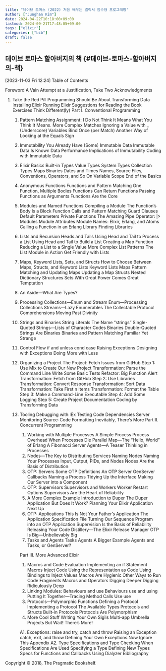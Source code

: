```yaml
---
title: "데이브 토머스 (2022) 처음 배우는 엘릭서 함수형 프로그래밍"
author: ["Junghan Kim"]
date: 2024-04-22T10:18:00+09:00
lastmod: 2024-09-21T17:48:05+09:00
tags: ["elixir"]
categories: ["bib"]
draft: false
---
```


## 데이브 토마스 할아버지의 책 {#데이브-토마스-할아버지의-책}

<span class="timestamp-wrapper"><span class="timestamp">[2023-11-03 Fri 12:24]</span></span> Table of Contents

Foreword A Vain Attempt at a Justification, Take Two Acknowledgments

1.  Take the Red Pill Programming Should Be About Transforming Data Installing Elixir Running Elixir Suggestions for Reading the Book Exercises Think Different(ly) Part I. Conventional Programming
    1.  Pattern Matching Assignment: I Do Not Think It Means What You Think It Means. More Complex Matches Ignoring a Value with _ (Underscore) Variables Bind Once (per Match) Another Way of Looking at the Equals Sign
    2.  Immutability You Already Have (Some) Immutable Data Immutable Data Is Known Data Performance Implications of Immutability Coding with Immutable Data
    3.  Elixir Basics Built-in Types Value Types System Types Collection Types Maps Binaries Dates and Times Names, Source Files, Conventions, Operators, and So On Variable Scope End of the Basics
    4.  Anonymous Functions Functions and Pattern Matching One Function, Multiple Bodies Functions Can Return Functions Passing Functions as Arguments Functions Are the Core
    5.  Modules and Named Functions Compiling a Module The Function’s Body Is a Block Function Calls and Pattern Matching Guard Clauses Default Parameters Private Functions The Amazing Pipe Operator: |&gt; Modules Module Attributes Module Names: Elixir, Erlang, and Atoms Calling a Function in an Erlang Library Finding Libraries
    6.  Lists and Recursion Heads and Tails Using Head and Tail to Process a List Using Head and Tail to Build a List Creating a Map Function Reducing a List to a Single Value More Complex List Patterns The List Module in Action Get Friendly with Lists
    7.  Maps, Keyword Lists, Sets, and Structs How to Choose Between Maps, Structs, and Keyword Lists Keyword Lists Maps Pattern Matching and Updating Maps Updating a Map Structs Nested Dictionary Structures Sets With Great Power Comes Great Temptation
    8.  An Aside—What Are Types?
    9.  Processing Collections—Enum and Stream Enum—Processing Collections Streams—Lazy Enumerables The Collectable Protocol Comprehensions Moving Past Divinity
    10. Strings and Binaries String Literals The Name “strings” Single-Quoted Strings—Lists of Character Codes Binaries Double-Quoted Strings Are Binaries Binaries and Pattern Matching Familiar Yet Strange
    11. Control Flow if and unless cond case Raising Exceptions Designing with Exceptions Doing More with Less
    12. Organizing a Project The Project: Fetch Issues from GitHub Step 1: Use Mix to Create Our New Project Transformation: Parse the Command Line Write Some Basic Tests Refactor: Big Function Alert Transformation: Fetch from GitHub Step 2: Use Libraries Transformation: Convert Response Transformation: Sort Data Transformation: Take First n Items Transformation: Format the Table Step 3: Make a Command-Line Executable Step 4: Add Some Logging Step 5: Create Project Documentation Coding by Transforming Data
    13. Tooling Debugging with IEx Testing Code Dependencies Server Monitoring Source-Code Formatting Inevitably, There’s More Part II. Concurrent Programming

        1.  Working with Multiple Processes A Simple Process Process Overhead When Processes Die Parallel Map—The “Hello, World” of Erlang A Fibonacci Server Agents—A Teaser Thinking in Processes
        2.  Nodes—The Key to Distributing Services Naming Nodes Naming Your Processes Input, Output, PIDs, and Nodes Nodes Are the Basis of Distribution
        3.  OTP: Servers Some OTP Definitions An OTP Server GenServer Callbacks Naming a Process Tidying Up the Interface Making Our Server into a Component
        4.  OTP: Supervisors Supervisors and Workers Worker Restart Options Supervisors Are the Heart of Reliability
        5.  A More Complex Example Introduction to Duper The Duper Application But Does It Work? Planning Your Elixir Application Next Up
        6.  OTP: Applications This Is Not Your Father’s Application The Application Specification File Turning Our Sequence Program into an OTP Application Supervision Is the Basis of Reliability Releasing Your Code Distillery—The Elixir Release Manager OTP Is Big—Unbelievably Big
        7.  Tasks and Agents Tasks Agents A Bigger Example Agents and Tasks, or GenServer?

        Part III. More Advanced Elixir

        1.  Macros and Code Evaluation Implementing an if Statement Macros Inject Code Using the Representation as Code Using Bindings to Inject Values Macros Are Hygienic Other Ways to Run Code Fragments Macros and Operators Digging Deeper Digging Ridiculously Deep
        2.  Linking Modules: Behaviours and use Behaviours use and using Putting It Together—Tracing Method Calls Use use
        3.  Protocols—Polymorphic Functions Defining a Protocol Implementing a Protocol The Available Types Protocols and Structs Built-in Protocols Protocols Are Polymorphism
        4.  More Cool Stuff Writing Your Own Sigils Multi-app Umbrella Projects But Wait! There’s More!

        A1. Exceptions: raise and try, catch and throw Raising an Exception catch, exit, and throw Defining Your Own Exceptions Now Ignore This Appendix A2. Type Specifications and Type Checking When Specifications Are Used Specifying a Type Defining New Types Specs for Functions and Callbacks Using Dialyzer Bibliography

Copyright © 2018, The Pragmatic Bookshelf.
